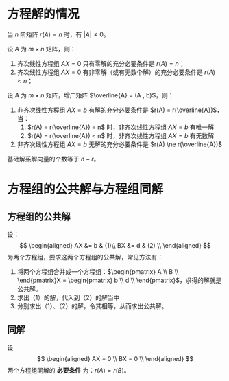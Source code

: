 # 方程解的情况
当 $n$ 阶矩阵 $r(A) = n$ 时，有 $\left| A \right| \ne 0$。

设 $A$ 为 $m \times n$ 矩阵，则：
1. 齐次线性方程组 $AX = 0$ 只有零解的充分必要条件是 $r(A) = n$；
2. 齐次线性方程组 $AX = 0$ 有非零解（或有无数个解）的充分必要条件是 $r(A) < n$；

设 $A$ 为 $m \times n$ 矩阵，增广矩阵 $\overline{A} = (A , b)$，则：
1. 非齐次线性方程组 $AX = b$ 有解的充分必要条件是 $r(A) = r(\overline{A})$，当：
   1. $r(A) = r(\overline{A}) = n$ 时，非齐次线性方程组 $AX = b$ 有唯一解
   2. $r(A) = r(\overline{A}) < n$ 时，非齐次线性方程组 $AX = b$ 有无数解
2. 非齐次线性方程组 $AX = b$ 无解的充分必要条件是 $r(A) \ne r(\overline{A})$ 

基础解系解向量的个数等于 $n - r$。
# 方程组的公共解与方程组同解
## 方程组的公共解
设：
$$
\begin{aligned}
AX &= b & (1)\\ 
BX &= d & (2) \\ 
\end{aligned}
$$
为两个方程组，要求这两个方程组的公共解，常见方法有：
1. 将两个方程组合并成一个方程组：$\begin{pmatrix} A \\ B \\ \end{pmatrix}X = \begin{pmatrix}
b \\ d \\ \end{pmatrix}$，求得的解就是公共解。
2. 求出（1）的解，代入到（2）的解当中
3. 分别求出（1）、（2）的解，令其相等，从而求出公共解。

## 同解
设
$$
\begin{aligned}
AX = 0 \\
BX = 0 \\
\end{aligned}
$$
两个方程组同解的 **必要条件** 为：$r(A) = r(B)$。